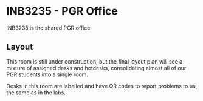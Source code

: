 # INB3235 - PGR Office

INB3235 is the shared PGR office.

## Layout
This room is still under construction, but the final layout plan will see a mixture of assigned desks and hotdesks,
consolidating almost all of our PGR students into a single room.

Desks in this room are labelled and have QR codes to report problems to us, the same as in the labs.